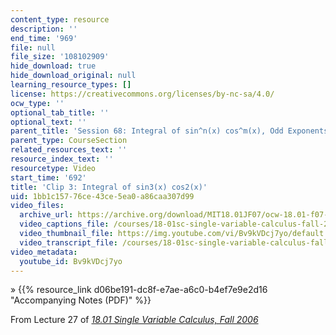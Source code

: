 ```yaml
---
content_type: resource
description: ''
end_time: '969'
file: null
file_size: '108102909'
hide_download: true
hide_download_original: null
learning_resource_types: []
license: https://creativecommons.org/licenses/by-nc-sa/4.0/
ocw_type: ''
optional_tab_title: ''
optional_text: ''
parent_title: 'Session 68: Integral of sin^n(x) cos^m(x), Odd Exponents'
parent_type: CourseSection
related_resources_text: ''
resource_index_text: ''
resourcetype: Video
start_time: '692'
title: 'Clip 3: Integral of sin3(x) cos2(x)'
uid: 1bb1c157-76ce-43ce-5ea0-a86caa307d99
video_files:
  archive_url: https://archive.org/download/MIT18.01JF07/ocw-18.01-f07-lec27_300k.mp4
  video_captions_file: /courses/18-01sc-single-variable-calculus-fall-2010/6cf5d57358d756e69e9dded918b34cdf_Bv9kVDcj7yo.vtt
  video_thumbnail_file: https://img.youtube.com/vi/Bv9kVDcj7yo/default.jpg
  video_transcript_file: /courses/18-01sc-single-variable-calculus-fall-2010/7fba208252e1c51e0c1f940aa545abdd_Bv9kVDcj7yo.pdf
video_metadata:
  youtube_id: Bv9kVDcj7yo
---
```


» {{% resource_link d06be191-dc8f-e7ae-a6c0-b4ef7e9e2d16 "Accompanying Notes (PDF)" %}}

From Lecture 27 of [_18.01 Single Variable Calculus, Fall 2006_](/courses/18-01-single-variable-calculus-fall-2006/video_galleries/video-lectures)

